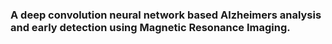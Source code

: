 ### A deep convolution neural network based Alzheimers analysis and early detection using Magnetic Resonance Imaging.

####
